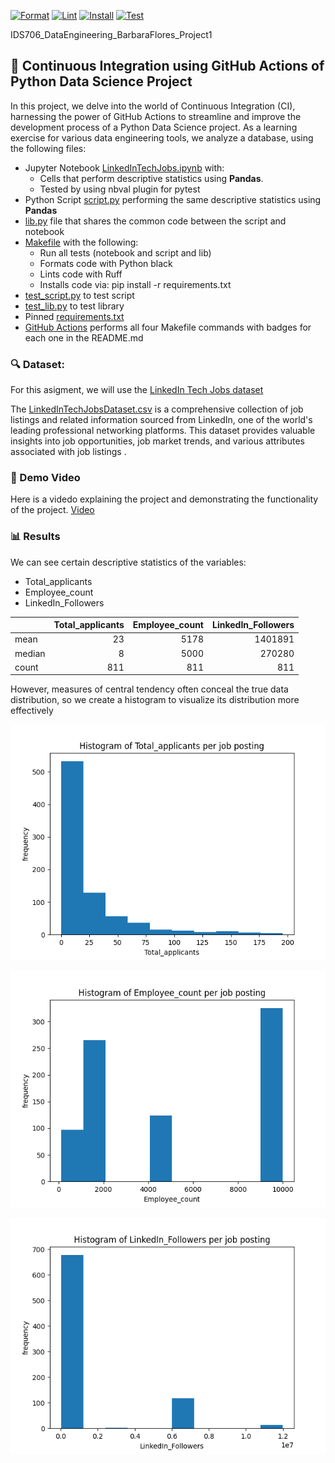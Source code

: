 [![Format](https://github.com/nogibjj/IDS706_DataEngineering_BarbaraFlores_Project1/actions/workflows/test.yml/badge.svg)](https://github.com/nogibjj/IDS706_DataEngineering_BarbaraFlores_Project1/actions/workflows/format.yml)
[![Lint](https://github.com/nogibjj/IDS706_DataEngineering_BarbaraFlores_Project1/actions/workflows/test.yml/badge.svg)](https://github.com/nogibjj/IDS706_DataEngineering_BarbaraFlores_Project1/actions/workflows/lint.yml)
[![Install](https://github.com/nogibjj/IDS706_DataEngineering_BarbaraFlores_Project1/actions/workflows/test.yml/badge.svg)](https://github.com/nogibjj/IDS706_DataEngineering_BarbaraFlores_Project1/actions/workflows/install.yml)
[![Test](https://github.com/nogibjj/IDS706_DataEngineering_BarbaraFlores_Project1/actions/workflows/test.yml/badge.svg)](https://github.com/nogibjj/IDS706_DataEngineering_BarbaraFlores_Project1/actions/workflows/test.yml)

IDS706_DataEngineering_BarbaraFlores_Project1
## 🤖 Continuous Integration using GitHub Actions of Python Data Science Project

In this project, we delve into the world of Continuous Integration (CI), harnessing the power of GitHub Actions to streamline and improve the development process of a Python Data Science project. 
As a learning exercise for various data engineering tools, we analyze a database, using the following files:

- Jupyter Notebook [LinkedInTechJobs.ipynb](https://github.com/nogibjj/IDS706_DataEngineering_BarbaraFlores_Project1/blob/main/src/LinkedInTechJobs.ipynb) with:
  - Cells that perform descriptive statistics using **Pandas**.
  - Tested by using nbval plugin for pytest
- Python Script [script.py](https://github.com/nogibjj/IDS706_DataEngineering_BarbaraFlores_Project1/blob/main/src/script.py) performing the same descriptive statistics using **Pandas**
- [lib.py](https://github.com/nogibjj/IDS706_DataEngineering_BarbaraFlores_Project1/blob/main/src/lib.py) file that shares the common code between the script and notebook
- [Makefile](https://github.com/nogibjj/IDS706_DataEngineering_BarbaraFlores_Project1/blob/main/Makefile) with the following:
  - Run all tests (notebook and script and lib)
  - Formats code with Python black
  - Lints code with Ruff
  - Installs code via:  pip install -r requirements.txt
- [test_script.py](https://github.com/nogibjj/IDS706_DataEngineering_BarbaraFlores_Project1/blob/main/tests/test_script.py) to test script
- [test_lib.py](https://github.com/nogibjj/IDS706_DataEngineering_BarbaraFlores_Project1/blob/main/tests/test_lib.py) to test library
- Pinned [requirements.txt](https://github.com/nogibjj/IDS706_DataEngineering_BarbaraFlores_Project1/blob/main/requirements.txt)
- [GitHub Actions](https://github.com/nogibjj/IDS706_DataEngineering_BarbaraFlores_Project1/tree/main/.github/workflows) performs all four Makefile commands with badges for each one in the README.md

### 🔍 Dataset: 
For this asigment, we will use the [LinkedIn Tech Jobs dataset](https://www.kaggle.com/datasets/joebeachcapital/linkedin-jobs?resource=download&select=final_data.csv) 

The [LinkedInTechJobsDataset.csv](data/LinkedInTechJobsDataset.csv) is a comprehensive collection of job listings and related information sourced from LinkedIn, one of the world's leading professional networking platforms. This dataset provides valuable insights into job opportunities, job market trends, and various attributes associated with job listings .


### 🎥 Demo Video
Here is a videdo explaining the project and demonstrating the functionality of the project.
[Video](https://www.youtube.com/watch?v=VtNXbpcRzgg&ab_channel=B%C3%A1rbaraFloresR%C3%ADos)

### 📊 Results

We can see certain descriptive statistics of the variables:

- Total_applicants
- Employee_count
- LinkedIn_Followers
  

|          |  Total_applicants |   Employee_count  |LinkedIn_Followers | 
|:---------|------------------:|------------------:|------------------:|
| mean     | 23                | 5178              | 1401891           |
| median   | 8                 | 5000              | 270280            |
| count    | 811               | 811               | 811               |



However, measures of central tendency often conceal the true data distribution, so we create a histogram to visualize its distribution more effectively

![Total_applicants](https://github.com/nogibjj/IDS706_DataEngineering_BarbaraFlores_Project1/blob/main/output/Total_applicants.png)

![Employee_count](https://github.com/nogibjj/IDS706_DataEngineering_BarbaraFlores_Project1/blob/main/output/Employee_count.png)

![Total_applicants](https://github.com/nogibjj/IDS706_DataEngineering_BarbaraFlores_Project1/blob/main/output/LinkedIn_Followers.png)
